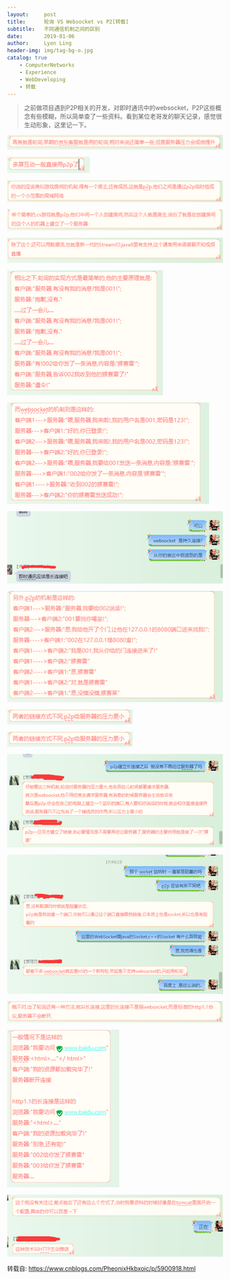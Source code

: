 ```yaml
---
layout:     post
title:      轮询 VS Websocket vs P2[转载]
subtitle:   不同通信机制之间的区别
date:       2019-01-06
author:     Lyon Ling
header-img: img/tag-bg-o.jpg
catalog: true
    - ComputerNetworks
    - Experience
    - WebDeveloping
    - 转载
---
```


> 之前做项目遇到P2P相关的开发，对即时通讯中的websocket，P2P这些概念有些模糊，所以简单查了一些资料。看到某位老哥发的聊天记录，感觉很生动形象，这里记一下。

 ![img](../img/in-post/2019-01-06-轮询vsWebsocketvsP2P/img1.png)

 ![img](../img/in-post/2019-01-06-轮询vsWebsocketvsP2P/img2.png)

 ![img](../img/in-post/2019-01-06-轮询vsWebsocketvsP2P/img3.png)

 ![img](../img/in-post/2019-01-06-轮询vsWebsocketvsP2P/img4.png)

 ![img](../img/in-post/2019-01-06-轮询vsWebsocketvsP2P/img5.png)

 ![img](../img/in-post/2019-01-06-轮询vsWebsocketvsP2P/img6.png)

 ![img](../img/in-post/2019-01-06-轮询vsWebsocketvsP2P/img8.png)

 ![img](../img/in-post/2019-01-06-轮询vsWebsocketvsP2P/img7.png)

 ![img](../img/in-post/2019-01-06-轮询vsWebsocketvsP2P/img9.png)

 ![img](../img/in-post/2019-01-06-轮询vsWebsocketvsP2P/img11.png)

 ![img](../img/in-post/2019-01-06-轮询vsWebsocketvsP2P/img11.png)

 ![img](../img/in-post/2019-01-06-轮询vsWebsocketvsP2P/img12.png)

 ![img](../img/in-post/2019-01-06-轮询vsWebsocketvsP2P/img13.png)

 ![img](../img/in-post/2019-01-06-轮询vsWebsocketvsP2P/img14.png)

 ![img](../img/in-post/2019-01-06-轮询vsWebsocketvsP2P/img15.png)

 ![img](../img/in-post/2019-01-06-轮询vsWebsocketvsP2P/img16.png)



转载自: <https://www.cnblogs.com/PheonixHkbxoic/p/5900918.html>